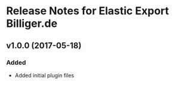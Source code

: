 # Release Notes for Elastic Export Billiger.de

## v1.0.0 (2017-05-18)
 
### Added
- Added initial plugin files
